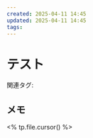```yaml
---
created: 2025-04-11 14:45
updated: 2025-04-11 14:45
tags: 
---
```


# テスト

関連タグ: 

## メモ

<% tp.file.cursor() %>